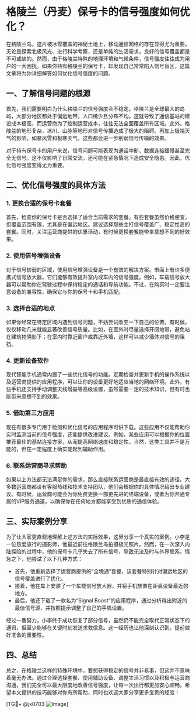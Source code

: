 # 格陵兰（丹麦）保号卡的信号强度如何优化？

在格陵兰岛，这片被冰雪覆盖的神秘土地上，移动通信网络的存在显得尤为重要。无论是探索北极风光、进行科学考察，还是单纯的生活需求，良好的信号覆盖都是不可或缺的。然而，由于格陵兰特殊的地理环境和气候条件，信号强度往往成为用户的一大困扰。如果你持有格陵兰的保号卡，却发现自己常常陷入信号盲区，这篇文章将为你详细解答如何优化信号强度的问题。

## 一、了解信号问题的根源

首先，我们需要明白为什么格陵兰的信号强度会不稳定。格陵兰是全球最大的岛屿，大部分地区都处于偏远地带，人口稀少且分布不均。这就导致了通信基站的建设成本极高，而运营商为了控制运营成本，往往无法全面覆盖所有区域。此外，格陵兰的地形复杂，冰川、山脉等地形对信号传播造成了极大的阻碍。再加上极端天气的影响，如暴风雪和极寒天气，这些都会进一步削弱信号传输的效果。

对于持有保号卡的用户来说，信号问题可能表现为通话中断、数据连接缓慢甚至完全无信号。这不仅影响了日常交流，还可能在紧急情况下造成安全隐患。因此，优化信号强度变得尤为重要。

## 二、优化信号强度的具体方法

### 1. 更换合适的保号卡套餐

首先，检查你的保号卡是否选择了适合当前需求的套餐。有些套餐虽然价格便宜，但覆盖范围有限，尤其是在偏远地区。建议选择那些主打信号覆盖广、稳定性高的套餐。同时，关注运营商提供的优惠活动，有时候更换套餐能带来意想不到的好效果。

### 2. 使用信号增强设备

对于信号较弱的区域，使用信号增强设备是一个有效的解决方案。市面上有许多便携式信号放大器，它们能够有效提升室内或车内的信号强度。例如，车载信号放大器可以帮助你在驾驶过程中保持稳定的通话和导航功能。不过，在购买时一定要注意设备的兼容性，确保它与你的保号卡和手机匹配。

### 3. 选择合适的地点

如果你经常在特定区域内遇到信号问题，不妨尝试改变一下自己的位置。有时候，仅仅移动几米就能显著改善信号质量。比如，在室外时尽量选择开阔地带，避免站在建筑物阴影下；在室内时靠近窗户或靠近外墙，这样可以减少墙体对信号的阻挡。

### 4. 更新设备软件

现代智能手机通常内置了一些优化信号的功能。定期检查并更新手机的操作系统以及运营商提供的应用程序，可以让你的设备更好地适应当地的网络环境。此外，有些手机还支持手动调整天线增益等高级设置，虽然需要一定的技术知识，但有时也能带来意想不到的效果。

### 5. 借助第三方应用

现在有很多专门用于检测和优化信号的应用程序可供下载。这些应用不仅能帮助你实时监测当前的信号强度，还能提供改进建议。例如，某些应用可以根据你的位置推荐最佳的基站连接方案，从而提高网络速度和稳定性。当然，这类工具并不是万能的，但在一定程度上确实能起到辅助作用。

### 6. 联系运营商寻求帮助

如果以上方法都无法满足你的需求，那么直接联系运营商是最直接有效的途径。大多数运营商都设有客服热线和技术支持团队，他们会根据你的具体情况给出专业建议。有时候，运营商可能会为你免费更换一部更先进的终端设备，或者为你开通专属的VIP服务通道，以确保你在任何地方都能享受到优质的通信体验。

## 三、实际案例分享

为了让大家更直观地理解上述方法的实际效果，这里分享一个真实的案例。小李是一位热爱旅行的摄影师，他最近前往格陵兰岛拍摄极光照片。然而，在一次深入内陆探险的过程中，他的保号卡几乎失去了所有信号，导致无法及时与外界联系。情急之下，他尝试了以下几种方式：

- 首先，他重新选择了运营商提供的“全境通”套餐，该套餐特别针对偏远地区的信号覆盖进行了优化。
- 接着，他在车上安装了一个车载信号放大器，并将手机放置在距离设备最近的地方。
- 最后，他还下载了一款名为“Signal Boost”的应用程序，通过分析得出附近的最佳信号源，并按照提示调整了自己的手机设置。

经过一番努力，小李终于成功恢复了部分信号，虽然仍不能完全取代正常状态下的通讯，但至少能够在关键时刻发送求救信息。这一经历也让他深刻认识到，提前做好准备的重要性。

## 四、总结

总之，在格陵兰这样的特殊环境中，要想获得稳定的信号并非易事，但这并不意味着毫无办法。通过合理选择套餐、使用辅助设备、调整生活习惯以及积极与运营商沟通，我们完全可以最大限度地改善信号强度，让每一次出行都更加安心顺畅。希望本文提供的技巧能够对你有所帮助，同时也欢迎大家分享更多宝贵的经验！

[TG💪+ @jx0703 ![Image](https://github.com/user-attachments/assets/dbca1d08-cadb-493c-b0ec-ad6f7a83f270)]